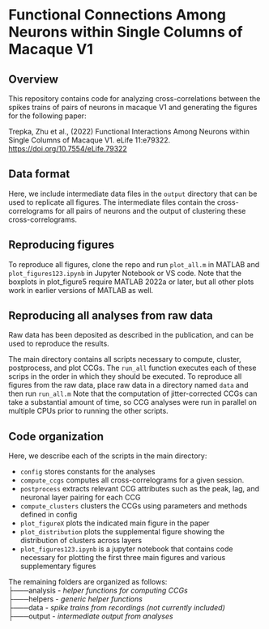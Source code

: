 # Functional Connections Among Neurons within Single Columns of Macaque V1
## Overview
This repository contains code for analyzing cross-correlations between the spikes trains of pairs of neurons in macaque V1 and generating the figures for the following paper:

Trepka, Zhu et al., (2022) Functional Interactions Among Neurons within Single Columns of Macaque V1. eLife 11:e79322.
https://doi.org/10.7554/eLife.79322

## Data format 
Here, we include intermediate data files in the `output` directory that can be used to replicate all figures. The intermediate files contain the cross-correlograms for all pairs of neurons and the output of clustering these cross-correlograms. 

## Reproducing figures
To reproduce all figures, clone the repo and run `plot_all.m` in MATLAB and `plot_figures123.ipynb` in Jupyter Notebook or VS code. Note that the boxplots in plot_figure5 require MATLAB 2022a or later, but all other plots work in earlier versions of MATLAB as well. 

## Reproducing all analyses from raw data
Raw data has been deposited as described in the publication, and can be used to reproduce the results.

The main directory contains all scripts necessary to compute, cluster, postprocess, and plot CCGs. The `run_all` function executes each of these scrips in the order in which they should be executed. To reproduce all figures from the raw data, place raw data in a directory named `data` and then run `run_all.m`  Note that the computation of jitter-corrected CCGs can take a substantial amount of time, so CCG analyses were run in parallel on multiple CPUs prior to running the other scripts. 

## Code organization 
Here, we describe each of the scripts in the main directory: 
* `config` stores constants for the analyses
* `compute_ccgs` computes all cross-correlograms for a given session. 
* `postprocess` extracts relevant CCG attributes such as the peak, lag, and neuronal layer pairing for each CCG
* `compute_clusters` clusters the CCGs using parameters and methods defined in config
* `plot_figureX` plots the indicated main figure in the paper
* `plot_distribution` plots the supplemental figure showing the distribution of clusters across layers
* `plot_figures123.ipynb` is a jupyter notebook that contains code necessary for plotting the first three main figures and various supplementary figures

The remaining folders are organized as follows: \
├───analysis - *helper functions for computing CCGs* \
├───helpers - *generic helper functions* \
├───data - *spike trains from recordings (not currently included)* \
├───output - *intermediate output from analyses*
